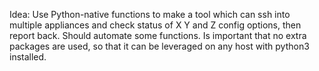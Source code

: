 Idea: 
Use Python-native functions to make a tool which can ssh into multiple appliances and check status of X Y and Z config options, then report back. 
Should automate some functions. 
Is important that no extra packages are used, so that it can be leveraged on any host with python3 installed. 
